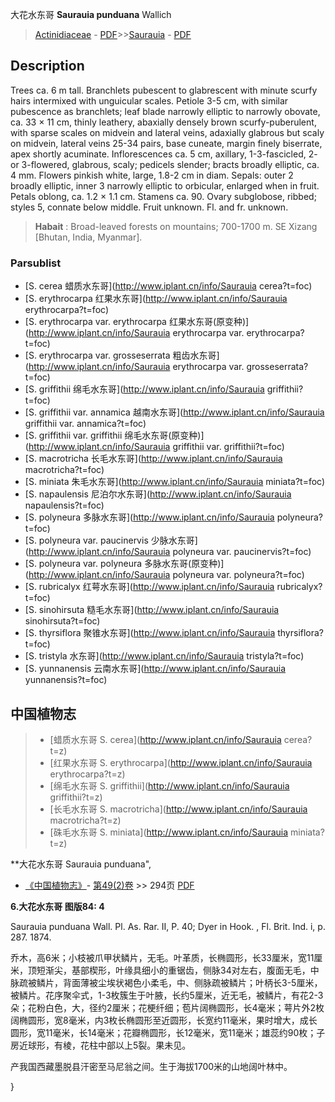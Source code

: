 大花水东哥 **Saurauia punduana** Wallich

> [Actinidiaceae](Actinidiaceae-猕猴桃科.md) - [PDF](http://www.iplant.cn/foc/pdf/Actinidiaceae.pdf)>>[Saurauia](http://www.iplant.cn/info/Saurauia?t=foc) - [PDF](http://www.iplant.cn/foc/pdf/Saurauia.pdf)

## Description

Trees ca. 6 m tall. Branchlets pubescent to glabrescent with minute scurfy hairs intermixed with unguicular scales. Petiole 3-5 cm, with similar pubescence as branchlets; leaf blade narrowly elliptic to narrowly obovate, ca. 33 × 11 cm, thinly leathery, abaxially densely brown scurfy-puberulent, with sparse scales on midvein and lateral veins, adaxially glabrous but scaly on midvein, lateral veins 25-34 pairs, base cuneate, margin finely biserrate, apex shortly acuminate. Inflorescences ca. 5 cm, axillary, 1-3-fascicled, 2- or 3-flowered, glabrous, scaly; pedicels slender; bracts broadly elliptic, ca. 4 mm. Flowers pinkish white, large, 1.8-2 cm in diam. Sepals: outer 2 broadly elliptic, inner 3 narrowly elliptic to orbicular, enlarged when in fruit. Petals oblong, ca. 1.2 × 1.1 cm. Stamens ca. 90. Ovary subglobose, ribbed; styles 5, connate below middle. Fruit unknown. Fl. and fr. unknown.

> **Habait** : 
> Broad-leaved forests on mountains; 700-1700 m. SE Xizang [Bhutan, India, Myanmar].

### Parsublist

* [S.  cerea  蜡质水东哥](http://www.iplant.cn/info/Saurauia cerea?t=foc)
* [S.  erythrocarpa  红果水东哥](http://www.iplant.cn/info/Saurauia erythrocarpa?t=foc)
* [S.  erythrocarpa var. erythrocarpa  红果水东哥(原变种)](http://www.iplant.cn/info/Saurauia erythrocarpa var. erythrocarpa?t=foc)
* [S.  erythrocarpa var. grosseserrata  粗齿水东哥](http://www.iplant.cn/info/Saurauia erythrocarpa var. grosseserrata?t=foc)
* [S.  griffithii  绵毛水东哥](http://www.iplant.cn/info/Saurauia griffithii?t=foc)
* [S.  griffithii var. annamica  越南水东哥](http://www.iplant.cn/info/Saurauia griffithii var. annamica?t=foc)
* [S.  griffithii var. griffithii  绵毛水东哥(原变种)](http://www.iplant.cn/info/Saurauia griffithii var. griffithii?t=foc)
* [S.  macrotricha  长毛水东哥](http://www.iplant.cn/info/Saurauia macrotricha?t=foc)
* [S.  miniata  朱毛水东哥](http://www.iplant.cn/info/Saurauia miniata?t=foc)
* [S.  napaulensis  尼泊尔水东哥](http://www.iplant.cn/info/Saurauia napaulensis?t=foc)
* [S.  polyneura  多脉水东哥](http://www.iplant.cn/info/Saurauia polyneura?t=foc)
* [S.  polyneura var. paucinervis  少脉水东哥](http://www.iplant.cn/info/Saurauia polyneura var. paucinervis?t=foc)
* [S.  polyneura var. polyneura  多脉水东哥(原变种)](http://www.iplant.cn/info/Saurauia polyneura var. polyneura?t=foc)
* [S.  rubricalyx  红萼水东哥](http://www.iplant.cn/info/Saurauia rubricalyx?t=foc)
* [S.  sinohirsuta  糙毛水东哥](http://www.iplant.cn/info/Saurauia sinohirsuta?t=foc)
* [S.  thyrsiflora  聚锥水东哥](http://www.iplant.cn/info/Saurauia thyrsiflora?t=foc)
* [S.  tristyla  水东哥](http://www.iplant.cn/info/Saurauia tristyla?t=foc)
* [S.  yunnanensis  云南水东哥](http://www.iplant.cn/info/Saurauia yunnanensis?t=foc)

## 中国植物志

> * [蜡质水东哥  S.  cerea](http://www.iplant.cn/info/Saurauia cerea?t=z)
> * [红果水东哥  S.  erythrocarpa](http://www.iplant.cn/info/Saurauia erythrocarpa?t=z)
> * [绵毛水东哥  S.  griffithii](http://www.iplant.cn/info/Saurauia griffithii?t=z)
> * [长毛水东哥  S.  macrotricha](http://www.iplant.cn/info/Saurauia macrotricha?t=z)
> * [硃毛水东哥  S.  miniata](http://www.iplant.cn/info/Saurauia miniata?t=z)

**大花水东哥 Saurauia punduana",

* [《中国植物志》](http://www.iplant.cn/frps)- [第49(2)卷](http://www.iplant.cn/frps/vol/49(2)) >> 294页 [PDF](http://www.iplant.cn/frps/pdf/49(2)/294a.PDF)

**6.大花水东哥 图版84: 4**

Saurauia punduana Wall. Pl. As. Rar. II, P. 40; Dyer in Hook. , Fl. Brit. Ind. i, p. 287. 1874.

乔木，高6米；小枝被爪甲状鳞片，无毛。叶革质，长椭圆形，长33厘米，宽11厘米，顶短渐尖，基部楔形，叶缘具细小的重锯齿，侧脉34对左右，腹面无毛，中脉疏被鳞片，背面薄被尘埃状褐色小柔毛，中、侧脉疏被鳞片；叶柄长3-5厘米，被鳞片。花序聚伞式，1-3枚簇生于叶腋，长约5厘米，近无毛，被鳞片，有花2-3朵；花粉白色，大，径约2厘米；花梗纤细；苞片阔椭圆形，长4毫米；萼片外2枚阔椭圆形，宽8毫米，内3枚长椭圆形至近圆形，长宽约11毫米，果时增大，成长圆形，宽11毫米，长14毫米；花瓣椭圆形，长12毫米，宽11毫米；雄蕊约90枚；子房近球形，有棱，花柱中部以上5裂。果未见。

产我国西藏墨脱县汗密至马尼翁之间。生于海拔1700米的山地阔叶林中。

}
